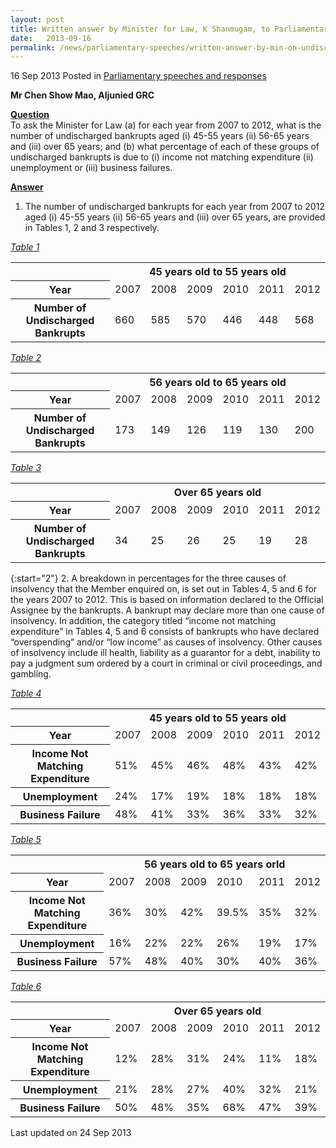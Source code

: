 ```yaml
---
layout: post
title: Written answer by Minister for Law, K Shanmugam, to Parliamentary Question on undischarged bankrupts
date:   2013-09-16
permalink: /news/parliamentary-speeches/written-answer-by-min-on-undischarged-bankrupts
---
```


16 Sep 2013 Posted in [Parliamentary speeches and responses](/news/parliamentary-speeches) 

**Mr Chen Show Mao, Aljunied GRC**

**<u>Question</u>**  
To ask the Minister for Law (a) for each year from 2007 to 2012, what is the number of undischarged bankrupts aged (i) 45-55 years (ii) 56-65 years and (iii) over 65 years; and (b) what percentage of each of these groups of undischarged bankrupts is due to (i) income not matching expenditure (ii) unemployment or (iii) business failures.


**<u>Answer</u>**  
1. The number of undischarged bankrupts for each year from 2007 to 2012 aged (i) 45-55 years (ii) 56-65 years and (iii) over 65 years, are provided in Tables 1, 2 and 3 respectively.




*<u>Table 1</u>*
<table class="table-h">
<tr>
<td></td>
<th colspan="6">45 years old to 55 years old</th>
</tr>
<tr>
<th>Year</th>
<td>2007</td>
<td>2008</td>
<td>2009</td>
<td>2010</td>
<td>2011</td>
<td>2012</td>
</tr>
<tr>
<th>Number of Undischarged Bankrupts</th>
<td>660</td>
<td>585</td>
<td>570</td>
<td>446</td>
<td>448</td>
<td>568</td>
</tr>
</table>

*<u>Table 2</u>*
<table class="table-h">
<tr>
<td></td>
<th colspan="6">56 years old to 65 years old</th>
</tr>
<tr>
<th>Year</th>
<td>2007</td>
<td>2008</td>
<td>2009</td>
<td>2010</td>
<td>2011</td>
<td>2012</td>
</tr>

<tr>
<th>Number of Undischarged Bankrupts</th>
<td>173</td>
<td>149</td>
<td>126</td>
<td>119</td>
<td>130</td>
<td>200</td>
</tr>

</table>


*<u>Table 3</u>*

<table class="table-h">
<tr>
<td></td>
<th colspan="6">Over 65 years old</th>
</tr>
<tr>
<th>Year</th>
<td>2007</td>
<td>2008</td>
<td>2009</td>
<td>2010</td>
<td>2011</td>
<td>2012</td>
</tr>
<tr>
<th>Number of Undischarged Bankrupts</th>
<td>34</td>
<td>25</td>
<td>26</td>
<td>25</td>
<td>19</td>
<td>28</td>
</tr>
</table>

{:start="2"}
2. A breakdown in percentages for the three causes of insolvency that the Member enquired on, is set out in Tables 4, 5 and 6 for the years 2007 to 2012. This is based on information declared to the Official Assignee by the bankrupts. A bankrupt may declare more than one cause of insolvency. In addition, the category titled “income not matching expenditure” in Tables 4, 5 and 6 consists of bankrupts who have declared “overspending” and/or “low income” as causes of insolvency. Other causes of insolvency include ill health, liability as a guarantor for a debt, inability to pay a judgment sum ordered by a court in criminal or civil proceedings, and gambling. 



*<u>Table  4</u>*

<table class="table-h">
<tr>
<td></td>
<th colspan="6">45 years old to 55 years old</th>
</tr>
<tr>
<th>Year</th>
<td>2007</td>
<td>2008</td>
<td>2009</td>
<td>2010</td>
<td>2011</td>
<td>2012</td>
</tr>
<tr>
<th>Income Not Matching Expenditure</th>
<td>51%</td>
<td>45%</td>
<td>46%</td>
<td>48%</td>
<td>43%</td>
<td>42%</td>
</tr>
<tr>
<th>Unemployment</th>
<td>24%</td>
<td>17%</td>
<td>19%</td>
<td>18%</td>
<td>18%</td>
<td>18%</td>
</tr>
<tr>
<th>Business  Failure</th>
<td>48%</td>
<td>41%</td>
<td>33%</td>
<td>36%</td>
<td>33%</td>
<td>32%</td>
</tr>
</table>


*<u>Table 5</u>*

<table class="table-h">
<tr>
<td></td>
<th colspan="6">56 years old to 65 years orld</th>
</tr>
<tr>
<th>Year</th>
<td>2007</td>
<td>2008</td>
<td>2009</td>
<td>2010</td>
<td>2011</td>
<td>2012</td>
</tr>

<tr>
<th>Income Not Matching Expenditure</th>
<td>36%</td>
<td>30%</td>
<td>42%</td>
<td>39.5%</td>
<td>35%</td>
<td>32%</td>
</tr>

<tr>
<th>Unemployment</th>
<td>16%</td>
<td>22%</td>
<td>22%</td>
<td>26%</td>
<td>19%</td>
<td>17%</td>
</tr>

<tr>
<th>Business Failure</th>
<td>57%</td>
<td>48%</td>
<td>40%</td>
<td>30%</td>
<td>40%</td>
<td>36%</td>
</tr>

</table>


*<u>Table 6</u>*

<table class="table-h">
<tr>
<td></td>
<th colspan="6">Over 65 years old</th>
</tr>
<tr>
<th>Year</th>
<td>2007</td>
<td>2008</td>
<td>2009</td>
<td>2010</td>
<td>2011</td>
<td>2012</td>
</tr>

<tr>
<th>Income Not Matching Expenditure</th>
<td>12%</td>
<td>28%</td>
<td>31%</td>
<td>24%</td>
<td>11%</td>
<td>18%</td>
</tr>

<tr>
<th>Unemployment</th>
<td>
21%</td>
<td>28%</td>
<td>27%</td>
<td>40%</td>
<td>32%</td>
<td>21%</td>
</tr>

<tr>
<th>Business Failure</th>
<td>50%</td>
<td>48%</td>
<td>35%</td>
<td>68%</td>
<td>47%</td>
<td>39%</td>
</tr>
</table>

<p class="right-side-updated">Last updated on 24 Sep 2013</p> 

